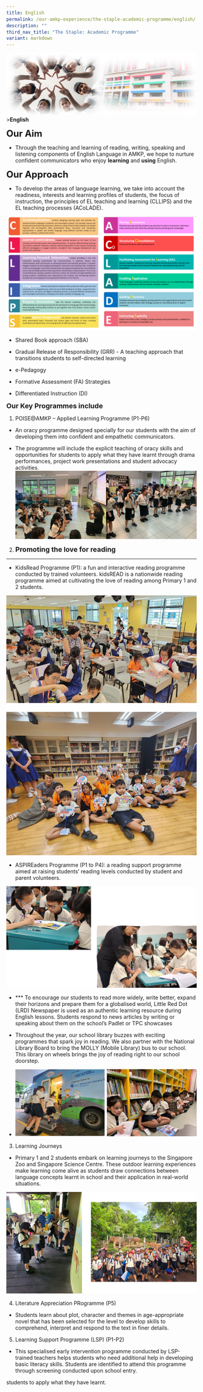 ```yaml
---
title: English
permalink: /our-amkp-experience/the-staple-academic-programme/english/
description: ""
third_nav_title: "The Staple: Academic Programme"
variant: markdown
---
```

![Sub-banner](/images/sub%20banner.jpg)
&gt;**English**

**<font size="5">Our Aim</font>**
* Through the teaching and learning of reading, writing, speaking and listening components of English Language in AMKP, we hope to nurture confident communicators who enjoy **learning** and **using** English.


**<font size="5">Our Approach</font>**

* To develop the areas of language learning, we take into account the readiness, interests and learning profiles of students, the focus of instruction, the principles of EL teaching and learning (CLLIPS) and the EL teaching processes (ACoLADE).

![](/images/English_source_MOE_CPDD.png)

* Shared Book approach (SBA)
    
*   Gradual Release of Responsibility (GRR) - A teaching approach that transitions students to self-directed learning
    
*   e-Pedagogy
    
*   Formative Assessment (FA) Strategies
    
*   Differentiated Instruction (DI)
    


**<font size="4">Our Key Programmes include</font>**

1) POISE@AMKP – Applied Learning Programme (P1-P6)
    
*   An oracy programme designed specially for our students with the aim of developing them into confident and empathetic communicators.
    
*   The programme will include the explicit teaching of oracy skills and opportunities for students to apply what they have learnt through drama performances, project work presentations and student advocacy activities.
    ![](/images/English_pic2.jpg)

2. <font size="4">**Promoting the love for reading</font>** 
* **
*   KidsRead Programme (P1): a fun and interactive reading programme conducted by trained volunteers. kidsREAD is a nationwide reading programme aimed at cultivating the love of reading among Primary 1 and 2 students.

![](/images/english_pic_3.jpg)
    
* ASPIREaders Programme (P1 to P4): a reading support programme aimed at raising students’ reading levels conducted by student and parent volunteers.

![](/images/English_pic_4.png)
* ***   To encourage our students to read more widely, write better, expand their horizons and prepare them for a globalised world, Little Red Dot (LRD) Newspaper is used as an authentic learning resource during English lessons. Students respond to news articles by writing or speaking about them on the school’s Padlet or TPC showcases
    
*   Throughout the year, our school library buzzes with exciting programmes that spark joy in reading. We also partner with the National Library Board to bring the MOLLY (Mobile Library) bus to our school. This library on wheels brings the joy of reading right to our school doorstep.&nbsp;
*   ![](/images/Picture5.jpg)

3) Learning Journeys
* Primary 1 and 2 students embark on learning journeys to the Singapore Zoo and Singapore Science Centre. These outdoor learning experiences make learning come alive as students draw connections between language concepts learnt in school and their application in real-world situations.

![](/images/Picture6.jpg)

4) Literature Appreciation PRogramme (P5)
* Students learn about plot, character and themes in age-appropriate novel that has been selected for the level to develop skills to comprehend, interpret and respond to the text in finer details.


5) Learning Support Programme (LSP) (P1-P2)
* This specialised early intervention programme conducted by LSP-trained teachers helps students who need additional help in developing basic literacy skills. Students are identified to attend this programme through screening conducted upon school entry. 

students to apply what they have learnt.